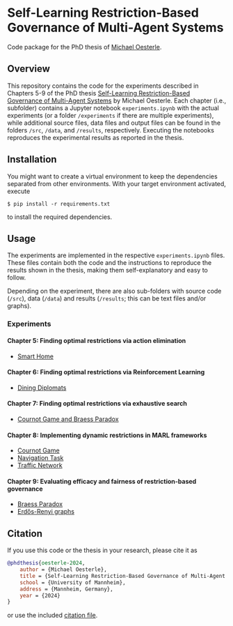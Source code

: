 # Self-Learning Restriction-Based Governance of Multi-Agent Systems
Code package for the PhD thesis of [Michael Oesterle](mailto:michaeloesterle01@gmail.com).

## Overview
This repository contains the code for the experiments described in Chapters 5-9 of the PhD thesis [Self-Learning Restriction-Based Governance of Multi-Agent Systems](thesis.pdf) by Michael Oesterle. Each chapter (i.e., subfolder) contains a Jupyter notebook `experiments.ipynb` with the actual experiments (or a folder `/experiments` if there are multiple experiments), while additional source files, data files and output files can be found in the folders `/src`, `/data`, and `/results`, respectively. Executing the notebooks reproduces the experimental results as reported in the thesis.


## Installation
You might want to create a virtual environment to keep the dependencies separated from other environments. With your target environment activated, execute
```shell
$ pip install -r requirements.txt
```
to install the required dependencies.


## Usage
The experiments are implemented in the respective `experiments.ipynb` files. These files contain both the code and the instructions to reproduce the results shown in the thesis, making them self-explanatory and easy to follow.

Depending on the experiment, there are also sub-folders with source code (`/src`), data (`/data`) and results (`/results`; this can be text files and/or graphs).

### Experiments
#### Chapter 5: Finding optimal restrictions via action elimination
- [Smart Home](chapter_5/experiments.ipynb)

#### Chapter 6: Finding optimal restrictions via Reinforcement Learning
- [Dining Diplomats](chapter_6/experiments.ipynb)

#### Chapter 7: Finding optimal restrictions via exhaustive search
- [Cournot Game and Braess Paradox](chapter_7/experiments.ipynb)

#### Chapter 8: Implementing dynamic restrictions in MARL frameworks
- [Cournot Game](chapter_8/examples/cournot/cournot.ipynb)
- [Navigation Task](chapter_8/examples/navigation/navigation.ipynb)
- [Traffic Network](chapter_8/examples/traffic/traffic.ipynb)

#### Chapter 9: Evaluating efficacy and fairness of restriction-based governance
- [Braess Paradox](chapter_9/experiments/braess/braess.ipynb)
- [Erdős-Renyi graphs](chapter_9/experiments/gnp/gnp.ipynb)


## Citation
If you use this code or the thesis in your research, please cite it as
```bibtex
@phdthesis{oesterle-2024,
    author = {Michael Oesterle},
    title = {Self-Learning Restriction-Based Governance of Multi-Agent Systems},
    school = {University of Mannheim},
    address = {Mannheim, Germany},
    year = {2024}
}
```
or use the included [citation file](citation.cff).